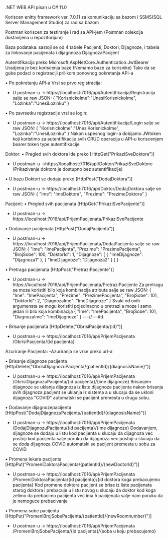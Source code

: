 .NET WEB API pisan u C# 11.0

Koriscen enitty framework ver. 7.0.11 za komunikaciju sa bazom i SSMS(SQL Server Management Studio) za rad sa bazom

Postman koriscen za testiranje i rad sa API-jem (Postman colekcija dostavljena u repozitorijum)

Baza podataka: sastoji se od 4 tabele Pacijenti, Doktori, Dijagnoze, i tabela za linkovanje pacijenata i dijagnnoza DijagnozaPacijent

Autentifikacija preko Microsoft.AspNetCore.Authentication.JwtBearer
Uradjena je bez koriscenja baze (Nemamo baze za korisnike)
Tako da se gube podaci o registraciji prilikom ponovnog pokretanja API-a

• Po pokretanju API-a Vrsi se prvo registracija:
- U postman-u -> https://localhost:7016/api/Autentifikacija/Registracija
salje se raw JSON:
{
    "KorisnickoIme":"UnesiKorisnickoIme",
    "Lozinka":"UnesiLozinku"
}

• Po zavrsetku registracije vrsi se login:
- U postman-u -> https://localhost:7016/api/Autentifikacija/Login
salje se raw JSON:
{
    "KorisnickoIme":"UnesiKorisnickoIme",
    "Lozinka":"UnesiLozinku"
}
Nakon uspesnog login-a dobijamo JWtoken koji koristimo za autentifikaciju svih CRUD operacija u API-u koriscenjem bearer token type autentifikacije


Doktor:
• Pregled svih doktora ide preko [HttpGet("PrikaziSveDoktore")]
- U postman-u ->https://localhost:7016/api/Doktor/PrikaziSveDoktore
(Prikazivanje doktora je dostupno bez autentifikacije)

• U bazu Doktori se dodaju preko [HttpPost("DodajDoktora")]
- U postman-u ->
https://localhost:7016/api/Doktor/DodajDoktora
salje se raw JSON:
{
    "Ime": "ImeDoktora",
    "Prezime": "PrezimeDoktora"
}


Pacijent:
• Pregled svih pacijenata [HttpGet("PrikaziSvePacijente")] 
- U postman-u ->
https://localhost:7016/api/PrijemPacijenata/PrikaziSvePacijente

• Dodavanje pacijenata [HttpPost("DodajPacijenta")]
- U postman-u ->
https://localhost:7016/api/PrijemPacijenata/DodajPacijenta
salje se raw JSON:
{
    "Ime": "ImePacijenta",
    "Prezime": "PrezimePacijenta",
    "BrojSobe": 100,
    "DoktorId": 1,
    "Dijagnoze": [
        {
            "ImeDijagnoze": "Dijagnoza1"
        },
        {
            "ImeDijagnoze": "Dijagnoza2"
        }
    ]
}

• Pretraga pacijenata [HttpPost("PretraziPacijente")]
- U postman-u ->
https://localhost:7016/api/PrijemPacijenata/PretraziPacijente
Za pretragu se moze koristiti bilo koja kombinacija atributa
salje se raw JSON:
{
    "Ime": "ImePacijenta", 
    "Prezime": "PrezimePacijenta",
    "BrojSobe": 101,
    "DoktorId": 2,
    "DiagnozaIme": "ImeDijagnoze"
}
Svaki od ovih argumenata se mogu koristiti pojedinacno u pretrazi a moze i samo jedan ili bilo koja kombinacija
{
    "Ime": "ImePacijenta", 
    "BrojSobe": 101,
    "DiagnozaIme": "ImeDijagnoze"
} ---//---itd.


• Brisanje pacijenata [HttpDelete("ObrisiPacijenta/{id}")]
- U postman-u -> https://localhost:7016/api/PrijemPacijenata
						/ObrisiPacijenta/{id pacijenta}


Azuriranje Pacijenta:
	-Azuriranja se vrse preko url-a

• Brisanje dijagnoze pacijenta [HttpDelete("ObrisiDijagnozuPacijenta/{patientId}/{diagnosisName}")]
- U postman-u -> https://localhost:7016/api/PrijemPacijenata
/ObrisiDijagnozuPacijenta/{id pacijenta}/{ime dijagnoze}
Brisanjem dijagnoze se uklanja dijagnoza iz liste dijagnoza pacijenta nakon brisanja svih dijagnoza pacijent se uklanja iz sistema a u slucaju da se ukloni dijagnoza "COVID" automatski se pacijent premesta u drugu sobu.

• Dodavanje dijagnozepacijenta [HttpPost("DodajDijagnozuPacijentu/{patientId}/{diagnosisName}")]
- U postman-u -> https://localhost:7016/api/PrijemPacijenata
/DodajDijagnozuPacijentu/{id pacijenta}/{ime dijagnoze}
Dodavanjem, dijagnoze se dodaju u listu kod pacijenta u slucaju da dijagnoza vec postoji kod pacijenta salje poruku da dijagnoza vec postoji u slucaju da se doda dijagnoza COVID automatski se pacijent premesta u sobu za COVID

• Promena lekara pacijenta [HttpPut("PromeniDoktoraPacijenta/{patientId}/{newDoctorId}")]
- U postman-u -> https://localhost:7016/api/PrijemPacijenata
/PromeniDoktoraPacijenta/{id pacijenta}/{id doktora koga prebacujemo pacijenta}
Kod promene doktora pacijent se brise iz liste pacijenata starog doktora i prebacuje u listu novog u slucaju da doktor kod koga zelimo da prebacimo pacijenta vec ima 5 pacijenata salje nam poruku da je nemoguce prebacivanje

• Promena sobe pacijenta [HttpPut("PromeniBrojSobePacijenta/{patientId}/{newRoomnumber}")]
- U postman-u -> https://localhost:7016/api/PrijemPacijenata
/PromeniBrojSobePacijenta/{id pacijenta}/{soba u koju prebacujemo}






